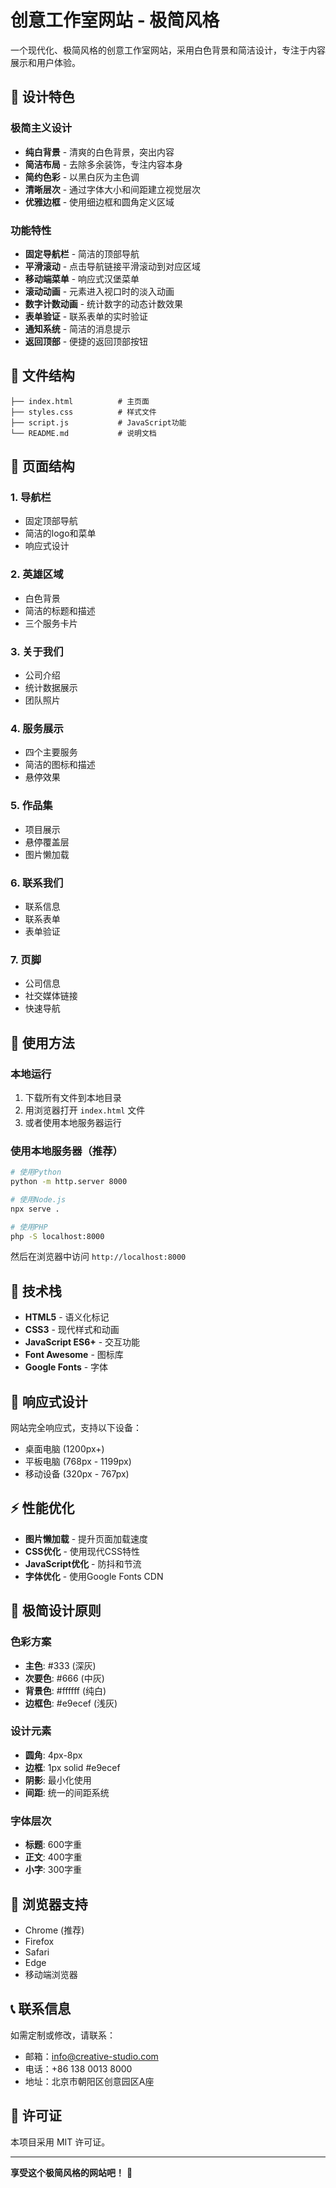 # 创意工作室网站 - 极简风格

一个现代化、极简风格的创意工作室网站，采用白色背景和简洁设计，专注于内容展示和用户体验。

## 🌟 设计特色

### 极简主义设计
- **纯白背景** - 清爽的白色背景，突出内容
- **简洁布局** - 去除多余装饰，专注内容本身
- **简约色彩** - 以黑白灰为主色调
- **清晰层次** - 通过字体大小和间距建立视觉层次
- **优雅边框** - 使用细边框和圆角定义区域

### 功能特性
- **固定导航栏** - 简洁的顶部导航
- **平滑滚动** - 点击导航链接平滑滚动到对应区域
- **移动端菜单** - 响应式汉堡菜单
- **滚动动画** - 元素进入视口时的淡入动画
- **数字计数动画** - 统计数字的动态计数效果
- **表单验证** - 联系表单的实时验证
- **通知系统** - 简洁的消息提示
- **返回顶部** - 便捷的返回顶部按钮

## 📁 文件结构

```
├── index.html          # 主页面
├── styles.css          # 样式文件
├── script.js           # JavaScript功能
└── README.md           # 说明文档
```

## 🎨 页面结构

### 1. 导航栏
- 固定顶部导航
- 简洁的logo和菜单
- 响应式设计

### 2. 英雄区域
- 白色背景
- 简洁的标题和描述
- 三个服务卡片

### 3. 关于我们
- 公司介绍
- 统计数据展示
- 团队照片

### 4. 服务展示
- 四个主要服务
- 简洁的图标和描述
- 悬停效果

### 5. 作品集
- 项目展示
- 悬停覆盖层
- 图片懒加载

### 6. 联系我们
- 联系信息
- 联系表单
- 表单验证

### 7. 页脚
- 公司信息
- 社交媒体链接
- 快速导航

## 🚀 使用方法

### 本地运行
1. 下载所有文件到本地目录
2. 用浏览器打开 `index.html` 文件
3. 或者使用本地服务器运行

### 使用本地服务器（推荐）
```bash
# 使用Python
python -m http.server 8000

# 使用Node.js
npx serve .

# 使用PHP
php -S localhost:8000
```

然后在浏览器中访问 `http://localhost:8000`

## 🎯 技术栈

- **HTML5** - 语义化标记
- **CSS3** - 现代样式和动画
- **JavaScript ES6+** - 交互功能
- **Font Awesome** - 图标库
- **Google Fonts** - 字体

## 📱 响应式设计

网站完全响应式，支持以下设备：
- 桌面电脑 (1200px+)
- 平板电脑 (768px - 1199px)
- 移动设备 (320px - 767px)

## ⚡ 性能优化

- **图片懒加载** - 提升页面加载速度
- **CSS优化** - 使用现代CSS特性
- **JavaScript优化** - 防抖和节流
- **字体优化** - 使用Google Fonts CDN

## 🎨 极简设计原则

### 色彩方案
- **主色**: #333 (深灰)
- **次要色**: #666 (中灰)
- **背景色**: #ffffff (纯白)
- **边框色**: #e9ecef (浅灰)

### 设计元素
- **圆角**: 4px-8px
- **边框**: 1px solid #e9ecef
- **阴影**: 最小化使用
- **间距**: 统一的间距系统

### 字体层次
- **标题**: 600字重
- **正文**: 400字重
- **小字**: 300字重

## 🔧 浏览器支持

- Chrome (推荐)
- Firefox
- Safari
- Edge
- 移动端浏览器

## 📞 联系信息

如需定制或修改，请联系：
- 邮箱：info@creative-studio.com
- 电话：+86 138 0013 8000
- 地址：北京市朝阳区创意园区A座

## 📄 许可证

本项目采用 MIT 许可证。

---

**享受这个极简风格的网站吧！** 🎉 